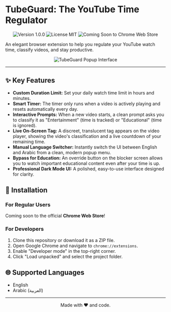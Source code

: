 # TubeGuard: The YouTube Time Regulator

<p align="center">
  <img src="https://img.shields.io/badge/Version-1.0.0-blue" alt="Version 1.0.0">
  <img src="https://img.shields.io/badge/License-MIT-green" alt="License MIT">
  <img src="https://img.shields.io/badge/Chrome%20Web%20Store-Coming%20Soon-orange?logo=google-chrome&logoColor=white" alt="Coming Soon to Chrome Web Store">
</p>

An elegant browser extension to help you regulate your YouTube watch time, classify videos, and stay productive.

<p align="center">
  <img src="https://dribbble.com/search/dark-popup" alt="TubeGuard Popup Interface">
</p>

---

## ✨ Key Features

- **Custom Duration Limit:** Set your daily watch time limit in hours and minutes.
- **Smart Timer:** The timer only runs when a video is actively playing and resets automatically every day.
- **Interactive Prompts:** When a new video starts, a clean prompt asks you to classify it as "Entertainment" (time is tracked) or "Educational" (time is ignored).
- **Live On-Screen Tag:** A discreet, translucent tag appears on the video player, showing the video's classification and a live countdown of your remaining time.
- **Manual Language Switcher:** Instantly switch the UI between English and Arabic from a clean, modern popup menu.
- **Bypass for Education:** An override button on the blocker screen allows you to watch important educational content even after your time is up.
- **Professional Dark Mode UI:** A polished, easy-to-use interface designed for clarity.

## 🚀 Installation

### For Regular Users
Coming soon to the official **Chrome Web Store**!

### For Developers
1.  Clone this repository or download it as a ZIP file.
2.  Open Google Chrome and navigate to `chrome://extensions`.
3.  Enable "Developer mode" in the top-right corner.
4.  Click "Load unpacked" and select the project folder.

## 🌐 Supported Languages
- English
- Arabic (العربية)

---
<p align="center">
  Made with ❤️ and code.
</p>
